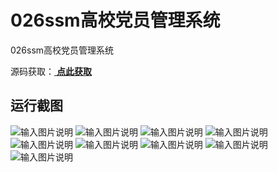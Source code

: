 # 026ssm高校党员管理系统
026ssm高校党员管理系统


源码获取：[ **点此获取** ](http://www.shuyue.fun/index.php?type=productinfo&id=127)

## 运行截图
![输入图片说明](https://images.gitee.com/uploads/images/2021/0316/201030_a50d749a_863230.png "屏幕截图.png")
![输入图片说明](https://images.gitee.com/uploads/images/2021/0316/201041_0109d936_863230.png "屏幕截图.png")
![输入图片说明](https://images.gitee.com/uploads/images/2021/0316/201050_77ba4da6_863230.png "屏幕截图.png")
![输入图片说明](https://images.gitee.com/uploads/images/2021/0316/201059_0ab3d753_863230.png "屏幕截图.png")
![输入图片说明](https://images.gitee.com/uploads/images/2021/0316/201110_c1c99f49_863230.png "屏幕截图.png")
![输入图片说明](https://images.gitee.com/uploads/images/2021/0316/201119_419966c1_863230.png "屏幕截图.png")
![输入图片说明](https://images.gitee.com/uploads/images/2021/0316/201130_e125e7e8_863230.png "屏幕截图.png")
![输入图片说明](https://images.gitee.com/uploads/images/2021/0316/201139_56baa9b2_863230.png "屏幕截图.png")
![输入图片说明](https://images.gitee.com/uploads/images/2021/0316/201150_cd67942b_863230.png "屏幕截图.png")
